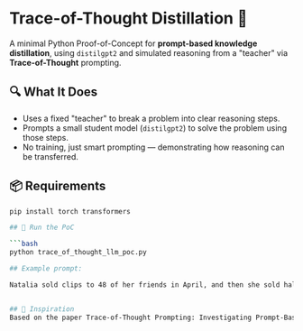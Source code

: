 # Trace-of-Thought Distillation 🧠

A minimal Python Proof-of-Concept for **prompt-based knowledge distillation**, using `distilgpt2` and simulated reasoning from a "teacher" via **Trace-of-Thought** prompting.

## 🔍 What It Does

- Uses a fixed "teacher" to break a problem into clear reasoning steps.
- Prompts a small student model (`distilgpt2`) to solve the problem using those steps.
- No training, just smart prompting — demonstrating how reasoning can be transferred.

## 📦 Requirements

```bash
pip install torch transformers

## 🚀 Run the PoC

```bash
python trace_of_thought_llm_poc.py

## Example prompt:

Natalia sold clips to 48 of her friends in April, and then she sold half as many clips in May. How many clips did Natalia sell altogether?


## 📖 Inspiration
Based on the paper Trace-of-Thought Prompting: Investigating Prompt-Based Knowledge Distillation Through Question Decomposition (2025).
